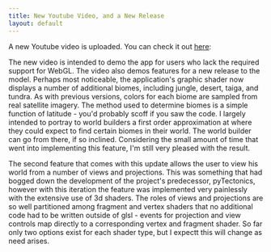 ```yaml
---
title: New Youtube Video, and a New Release
layout: default
---
```

A new Youtube video is uploaded. You can check it out [here](http://youtu.be/VE67RgnLdKw):

The new video is intended to demo the app for users who lack the required support for WebGL. The video also demos features for a new release to the model. Perhaps most noticeable, the application's graphic shader now displays a number of additional biomes, including jungle, desert, taiga, and tundra. As with previous versions, colors for each biome are sampled from real satellite imagery. The method used to determine biomes is a simple function of latitude - you'd probably scoff if you saw the code. I largely intended to portray to world builders a first order approximation at where they could  expect to find certain biomes in their world. The world builder can go from there, if so inclined. Considering the small amount of time that went into implementing this feature, I'm still very pleased with the result.

The second feature that comes with this update allows the user to view his world from a number of views and projections. This was something that had bogged down the development of the project's predecessor, pyTectonics, however with this iteration the feature was implemented very painlessly with the extensive use of 3d shaders. The roles of views and projections are so well partitioned among fragment and vertex shaders that no additional code had to be written outside of glsl - events for projection and view controls map directly to a corresponding vertex and fragment shader. So far only two options exist for each shader type, but I expectt this will change as need arises. 